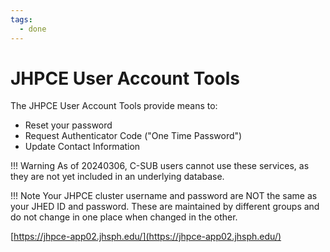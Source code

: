 ```yaml
---
tags:
  - done
---
```

# JHPCE User Account Tools

The JHPCE User Account Tools provide means to:

* Reset your password
* Request Authenticator Code ("One Time Password")
* Update Contact Information

!!! Warning
    As of 20240306, C-SUB users cannot use these services, as they are not yet included in an underlying database.

!!! Note
    Your JHPCE cluster username and password are NOT the same as your JHED ID and password. These are maintained by different groups and do not change in one place when changed in the other.


[https://jhpce-app02.jhsph.edu/](https://jhpce-app02.jhsph.edu/)
